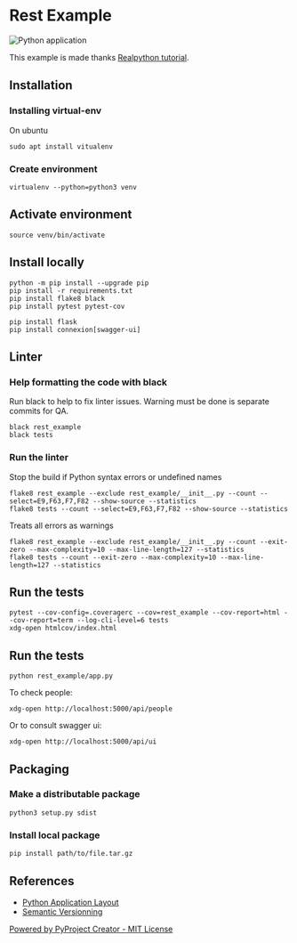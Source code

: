 # Rest Example

![Python application](https://github.com/soft-r-evolutions/rest_example/workflows/Python%20application/badge.svg)

This example is made thanks [Realpython tutorial](https://realpython.com/flask-connexion-rest-api/).


## Installation

### Installing virtual-env

On ubuntu

```
sudo apt install vitualenv
```

### Create environment

```
virtualenv --python=python3 venv
```

## Activate environment

```
source venv/bin/activate
```

## Install locally

```
python -m pip install --upgrade pip
pip install -r requirements.txt
pip install flake8 black
pip install pytest pytest-cov

pip install flask
pip install connexion[swagger-ui]
```

## Linter

### Help formatting the code with black

Run black to help to fix linter issues. Warning must be done is separate commits for QA.

```
black rest_example
black tests
```

### Run the linter

Stop the build if Python syntax errors or undefined names

```
flake8 rest_example --exclude rest_example/__init__.py --count --select=E9,F63,F7,F82 --show-source --statistics
flake8 tests --count --select=E9,F63,F7,F82 --show-source --statistics
```

Treats all errors as warnings

```
flake8 rest_example --exclude rest_example/__init__.py --count --exit-zero --max-complexity=10 --max-line-length=127 --statistics
flake8 tests --count --exit-zero --max-complexity=10 --max-line-length=127 --statistics
```

## Run the tests

```
pytest --cov-config=.coveragerc --cov=rest_example --cov-report=html --cov-report=term --log-cli-level=6 tests
xdg-open htmlcov/index.html
```

## Run the tests

```
python rest_example/app.py
```

To check people:

```
xdg-open http://localhost:5000/api/people
```

Or to consult swagger ui:

```
xdg-open http://localhost:5000/api/ui
```


## Packaging

### Make a distributable package

```
python3 setup.py sdist
```

### Install local package

```
pip install path/to/file.tar.gz
```

## References

* [Python Application Layout](https://realpython.com/python-application-layouts/)
* [Semantic Versionning](https://semver.org/)

[Powered by PyProject Creator - MIT License](https://github.com/soft-r-evolutions/pyproject_creator)
